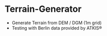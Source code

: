 # Terrain-Generator
- Generate Terrain from DEM / DGM (1m grid)
- Testing with Berlin data provided by ATKIS®
